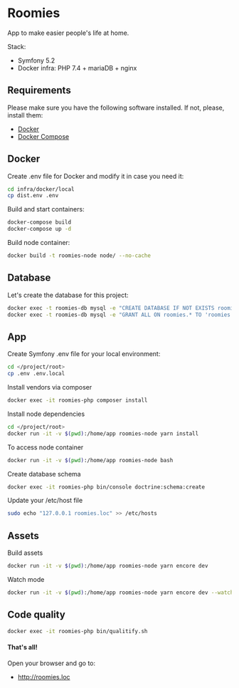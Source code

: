 # Roomies

App to make easier people's life at home.

Stack:
- Symfony 5.2
- Docker infra: PHP 7.4 + mariaDB + nginx

## Requirements

Please make sure you have the following software installed. If not, please, install them:

* [Docker](https://docs.docker.com/install/)
* [Docker Compose](https://docs.docker.com/compose/install/)

## Docker

Create .env file for Docker and modify it in case you need it:
```bash
cd infra/docker/local
cp dist.env .env
```

Build and start containers:
```bash
docker-compose build
docker-compose up -d
```

Build node container:
```bash
docker build -t roomies-node node/ --no-cache
```

## Database

Let's create the database for this project:
```bash
docker exec -t roomies-db mysql -e "CREATE DATABASE IF NOT EXISTS roomies"
docker exec -t roomies-db mysql -e "GRANT ALL ON roomies.* TO 'roomies'@'%' IDENTIFIED BY 'roomies'"
```

## App

Create Symfony .env file for your local environment:
```bash
cd </project/root>
cp .env .env.local
```

Install vendors via composer
```bash
docker exec -it roomies-php composer install
```

Install node dependencies
```bash
cd </project/root>
docker run -it -v $(pwd):/home/app roomies-node yarn install
```

To access node container
```bash
docker run -it -v $(pwd):/home/app roomies-node bash
```

Create database schema
```bash
docker exec -it roomies-php bin/console doctrine:schema:create
```

Update your /etc/host file
```bash
sudo echo "127.0.0.1 roomies.loc" >> /etc/hosts
```

## Assets 

Build assets
```bash
docker run -it -v $(pwd):/home/app roomies-node yarn encore dev
```

Watch mode
```bash
docker run -it -v $(pwd):/home/app roomies-node yarn encore dev --watch
```

## Code quality
```bash
docker exec -it roomies-php bin/qualitify.sh
```


#### That's all!
 
Open your browser and go to:
* http://roomies.loc
